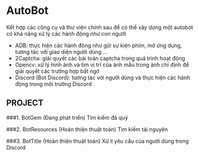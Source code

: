 # AutoBot
Kết hợp các công cụ và thư viện chính sau để có thể xây dựng một autobot có khả năng xử lý các hành động như con người

- ADB: thực hiện các hành động như gửi sự kiện phím, mở ứng dụng, tương tác với giao diện người dùng ...
- 2Captcha: giải quyết các bài toán captcha trong quá trình hoạt động
- Opencv: xử lý hình ảnh và tìm vị trí của ảnh mẫu trong ảnh chỉ định để giải quyết các trường hợp bất ngờ
- Discord (Bot Discord): tương tác với người dùng và thực hiện các hành động trong môi trường Discord

## PROJECT
###1. BotGem (Đang phát triển)
Tìm kiếm đá quý
  
###2. BotResources (Hoàn thiện thuật toán)
Tìm kiếm tài nguyên
  
###3. BotTitle (Hoàn thiện thuật toán)
Xử lí yêu cầu của người dùng trong Discord
